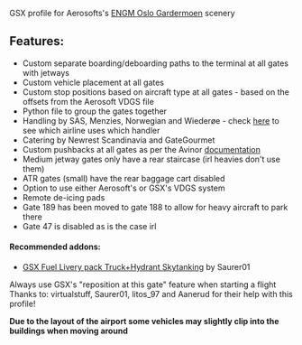 <!--- Licensed Under: CC BY-NC-ND 4.0 --->
GSX profile for Aerosofts's [ENGM Oslo Gardermoen](https://www.aerosoft.com/en/shop/flight/microsoft-flight-simulator/msfs-2020/msfs-sceneries/msfs-europe/4286/aerosoft-mega-airport-oslo-gardermoen) scenery

## Features:
- Custom separate boarding/deboarding paths to the terminal at all gates with jetways
- Custom vehicle placement at all gates
- Custom stop positions based on aircraft type at all gates - based on the offsets from the Aerosoft VDGS file
- Python file to group the gates together
- Handling by SAS, Menzies, Norwegian and Wiederøe - check [here](https://avinor.no/en/airport/oslo-airport/contact/carriers) to see which airline uses which handler
- Catering by Newrest Scandinavia and GateGourmet
- Custom pushbacks at all gates as per the Avinor [documentation](https://ais.avinor.no/no/AIP/View/135/history-no-NO.html)
- Medium jetway gates only have a rear staircase (irl heavies don't use them)
- ATR gates (small) have the rear baggage cart disabled
- Option to use either Aerosoft's or GSX's VDGS system
- Remote de-icing pads
- Gate 189 has been moved to gate 188 to allow for heavy aircraft to park there
- Gate 47 is disabled as is the case irl

#### Recommended addons:
- [GSX Fuel Livery pack Truck+Hydrant Skytanking](https://flightsim.to/file/69177/gsx-fuel-truck-livery-skytanking) by Saurer01

Always use GSX's "reposition at this gate" feature when starting a flight
Thanks to: virtualstuff, Saurer01, litos_97 and Aanerud for their help with this profile!

__Due to the layout of the airport some vehicles may slightly clip into the buildings when moving around__